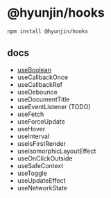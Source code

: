 # @hyunjin/hooks

```bash
npm install @hyunjin/hooks
```

## docs

- [useBoolean](https://github.com/hyunjinee/hooks/blob/main/src/useBoolean/useBoolean.md)
- useCallbackOnce
- useCallbackRef
- useDebounce
- useDocumentTitle
- useEventListener (TODO)
- useFetch
- useForceUpdate
- useHover
- useInterval
- useIsFirstRender
- useIsomorphicLayoutEffect
- useOnClickOutside
- useSafeContext
- useToggle
- useUpdateEffect
- useNetworkState
